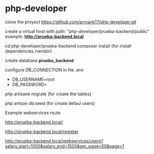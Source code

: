 # php-developer

clone the proyect https://github.com/armank17/php-developer.git

create a virtual host with path: "php-developer/prueba-backend/public" example: **http://prueba-backend.local**

cd php-developer/prueba-backend composer install (for install dependencies /vendor)

create database **prueba_backend**

configure DB_CONNECTION in file .env

- DB_USERNAME=root
- DB_PASSWORD=



php artisane migrate (for create the tables)

php artisan db:seed (for create defaul users)



Example webservices route

http://prueba-backend.local/

http://prueba-backend.local/register

http://prueba-backend.local/webservices/users?salary_start=1000&salary_end=1500&per_page=50&page=1
